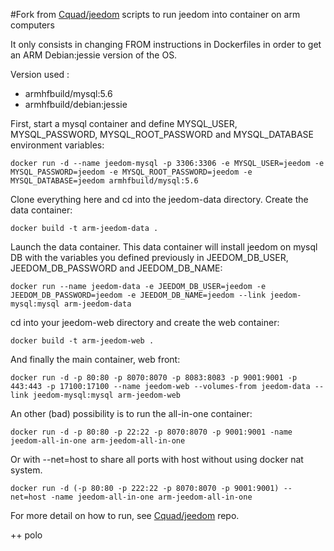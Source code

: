 #Fork from [Cquad/jeedom](https://github.com/Cquad/jeedom) scripts to run jeedom into container on arm computers


It only consists in changing FROM instructions in Dockerfiles in order to get an ARM Debian:jessie version of the OS.

Version used :
- armhfbuild/mysql:5.6
- armhfbuild/debian:jessie

First, start a mysql container and define MYSQL_USER, MYSQL_PASSWORD, MYSQL_ROOT_PASSWORD and MYSQL_DATABASE environment variables:

```
docker run -d --name jeedom-mysql -p 3306:3306 -e MYSQL_USER=jeedom -e MYSQL_PASSWORD=jeedom -e MYSQL_ROOT_PASSWORD=jeedom -e MYSQL_DATABASE=jeedom armhfbuild/mysql:5.6
```

Clone everything here and cd into the jeedom-data directory. Create the data container:

```
docker build -t arm-jeedom-data .
```

Launch the data container. This data container will install jeedom on mysql DB with the variables you defined previously in JEEDOM_DB_USER, JEEDOM_DB_PASSWORD and JEEDOM_DB_NAME:

```
docker run --name jeedom-data -e JEEDOM_DB_USER=jeedom -e JEEDOM_DB_PASSWORD=jeedom -e JEEDOM_DB_NAME=jeedom --link jeedom-mysql:mysql arm-jeedom-data
```

cd into your jeedom-web directory and create the web container:

```
docker build -t arm-jeedom-web .
```

And finally the main container, web front:

```
docker run -d -p 80:80 -p 8070:8070 -p 8083:8083 -p 9001:9001 -p 443:443 -p 17100:17100 --name jeedom-web --volumes-from jeedom-data --link jeedom-mysql:mysql arm-jeedom-web
```

An other (bad) possibility is to run the all-in-one container:

```
docker run -d -p 80:80 -p 22:22 -p 8070:8070 -p 9001:9001 -name jeedom-all-in-one arm-jeedom-all-in-one
````

Or with --net=host to share all ports with host without using docker nat system.

```
docker run -d (-p 80:80 -p 222:22 -p 8070:8070 -p 9001:9001) --net=host -name jeedom-all-in-one arm-jeedom-all-in-one
```


For more detail on how to run, see [Cquad/jeedom](https://github.com/Cquad/jeedom) repo.

++ polo
